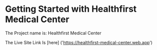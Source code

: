 # Getting Started with Healthfirst Medical Center

The Project name is: Healthfirst Medical Center

The Live Site Link Is [here] ('https://healthfirst-medical-center.web.app')
